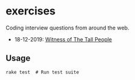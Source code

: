 # exercises

Coding interview questions from around the web.

- 18-12-2019: [Witness of The Tall People](witness_of_the_tall_people)

## Usage

```
rake test  # Run test suite
```
